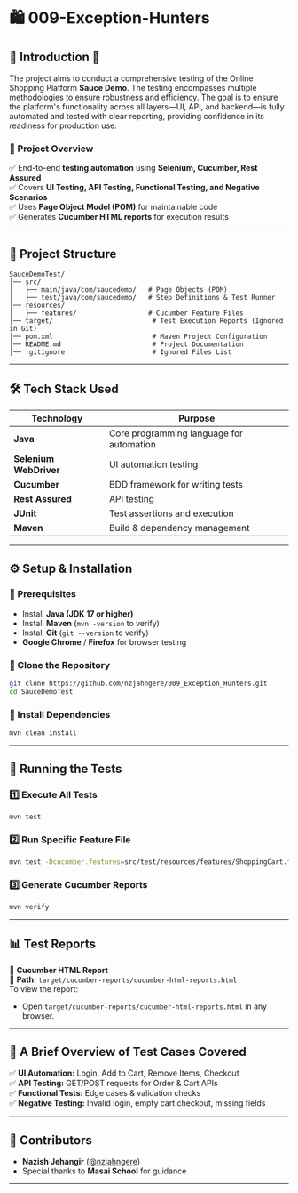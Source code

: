 # 🛍️ 009-Exception-Hunters  

## 📌 Introduction 🚀  
The project aims to conduct a comprehensive testing of the Online Shopping Platform **Sauce Demo**. The testing encompasses multiple methodologies to ensure robustness and efficiency. The goal is to ensure the platform's functionality across all layers—UI, API, and backend—is fully automated and tested with clear reporting, providing confidence in its readiness for production use.

### **🔹 Project Overview**
✅ End-to-end **testing automation** using **Selenium, Cucumber, Rest Assured**  
✅ Covers **UI Testing, API Testing, Functional Testing, and Negative Scenarios**  
✅ Uses **Page Object Model (POM)** for maintainable code  
✅ Generates **Cucumber HTML reports** for execution results  

---

## **📂 Project Structure**
```plaintext
SauceDemoTest/
│── src/
│   ├── main/java/com/saucedemo/   # Page Objects (POM)
│   ├── test/java/com/saucedemo/   # Step Definitions & Test Runner
│── resources/
│   ├── features/                  # Cucumber Feature Files
│── target/                         # Test Execution Reports (Ignored in Git)
│── pom.xml                         # Maven Project Configuration
│── README.md                       # Project Documentation
│── .gitignore                      # Ignored Files List
```

---

## **🛠️ Tech Stack Used**
| Technology    | Purpose |
|--------------|---------|
| **Java** | Core programming language for automation |
| **Selenium WebDriver** | UI automation testing |
| **Cucumber** | BDD framework for writing tests |
| **Rest Assured** | API testing |
| **JUnit** | Test assertions and execution |
| **Maven** | Build & dependency management |

---

## **⚙️ Setup & Installation**
### **🔹 Prerequisites**
- Install **Java (JDK 17 or higher)**
- Install **Maven** (`mvn -version` to verify)
- Install **Git** (`git --version` to verify)
- **Google Chrome** / **Firefox** for browser testing

### **🔹 Clone the Repository**
```sh
git clone https://github.com/nzjahngere/009_Exception_Hunters.git
cd SauceDemoTest
```

### **🔹 Install Dependencies**
```sh
mvn clean install
```

---

## **🚀 Running the Tests**
### **1️⃣ Execute All Tests**
```sh
mvn test
```

### **2️⃣ Run Specific Feature File**
```sh
mvn test -Dcucumber.features=src/test/resources/features/ShoppingCart.feature
```

### **3️⃣ Generate Cucumber Reports**
```sh
mvn verify
```

---

## **📊 Test Reports**
🔹 **Cucumber HTML Report**  
📍 **Path:** `target/cucumber-reports/cucumber-html-reports.html`  
To view the report:  
- Open `target/cucumber-reports/cucumber-html-reports.html` in any browser.

---

## **📝 A Brief Overview of Test Cases Covered**
✅ **UI Automation:** Login, Add to Cart, Remove Items, Checkout  
✅ **API Testing:** GET/POST requests for Order & Cart APIs  
✅ **Functional Tests:** Edge cases & validation checks  
✅ **Negative Testing:** Invalid login, empty cart checkout, missing fields  

---

## **🤝 Contributors**
- **Nazish Jehangir** ([@nzjahngere](https://github.com/nzjahngere))  
- Special thanks to **Masai School** for guidance  

---
